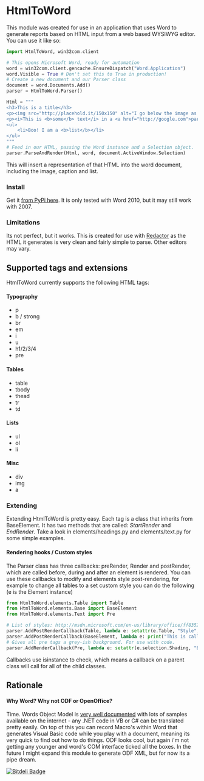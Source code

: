 HtmlToWord
===
This module was created for use in an application that uses Word to generate reports based on HTML input from a web based WYSIWYG editor. You can use it like so:

```python
import HtmlToWord, win32com.client

# This opens Microsoft Word, ready for automation
word = win32com.client.gencache.EnsureDispatch("Word.Application")
word.Visible = True # Don't set this to True in production!
# Create a new document and our Parser class
document = word.Documents.Add()
parser = HtmlToWord.Parser()

Html = """
<h3>This is a title</h3>
<p><img src="http://placehold.it/150x150" alt="I go below the image as a caption"></p>
<p><i>This is <b>some</b> text</i> in a <a href="http://google.com">paragraph</a></p>
<ul>
    <li>Boo! I am a <b>list</b></li>
</ul>
"""
# Feed in our HTML, passing the Word instance and a Selection object. 
parser.ParseAndRender(Html, word, document.ActiveWindow.Selection)
```

This will insert a representation of that HTML into the word document, including the image, caption and list.


### Install
Get it [from PyPi here](https://pypi.python.org/pypi/HtmlToWord). It is only tested with Word 2010, but it may still work with 2007.

### Limitations
Its not perfect, but it works. This is created for use with [Redactor](http://imperavi.com/redactor/) as the HTML it generates is very clean and fairly simple to parse. Other editors may vary.

## Supported tags and extensions

HtmlToWord currently supports the following HTML tags:

#### Typography
 * p
 * b / strong
 * br
 * em
 * i
 * u
 * h1/2/3/4
 * pre

#### Tables
 * table
 * tbody
 * thead
 * tr
 * td

#### Lists
 * ul
 * ol
 * li

#### Misc
 * div
 * img
 * a


### Extending
Extending HtmlToWord is pretty easy. Each tag is a class that inherits from BaseElement. It has two methods that are called: *StartRender* and *EndRender*. Take a look in elements/headings.py and elements/text.py for some simple examples.

#### Rendering hooks / Custom styles
The Parser class has three callbacks: preRender, Render and postRender, which are called before, during and after an element is rendered.
You can use these callbacks to modify and elements style post-rendering, for example to change all tables to a set custom style you can do the following (e is the Element instance)

```python
from HtmlToWord.elements.Table import Table
from HtmlToWord.elements.Base import BaseElement
from HtmlToWord.elements.Text import Pre

# List of styles: http://msdn.microsoft.com/en-us/library/office/ff835210(v=office.14).aspx
parser.AddPostRenderCallback(Table, lambda e: setattr(e.Table, "Style", constants.wdSomeTableStyleHere))
parser.AddPostRenderCallback(BaseElement, lambda e: print("This is called for every element"))
# Gives all pre tags a grey-ish background. For use with code.
parser.AddRenderCallback(Pre, lambda e: setattr(e.selection.Shading, "BackgroundPatternColor", -603923969))
```

Callbacks use isinstance to check, which means a callback on a parent class will call for all of the child classes.

## Rationale
#### Why Word? Why not ODF or OpenOffice?
Time. Words Object Model is [very well documented](http://msdn.microsoft.com/en-us/library/ff837519) with lots of samples available on the internet - any .NET code in VB or C# can be translated pretty easily. On top of this you can record Macro's within Word that generates Visual Basic code while you play with a document, meaning its very quick to find out how to do things. ODF looks cool, but again i'm not getting any younger and word's COM interface ticked all the boxes. In the future I might expand this module to generate ODF XML, but for now its a pipe dream.


[![Bitdeli Badge](https://d2weczhvl823v0.cloudfront.net/orf/htmltoword/trend.png)](https://bitdeli.com/free "Bitdeli Badge")

